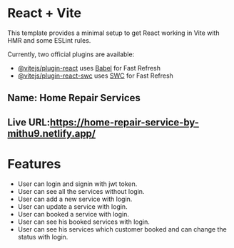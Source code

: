 # React + Vite

This template provides a minimal setup to get React working in Vite with HMR and some ESLint rules.

Currently, two official plugins are available:

- [@vitejs/plugin-react](https://github.com/vitejs/vite-plugin-react/blob/main/packages/plugin-react/README.md) uses [Babel](https://babeljs.io/) for Fast Refresh
- [@vitejs/plugin-react-swc](https://github.com/vitejs/vite-plugin-react-swc) uses [SWC](https://swc.rs/) for Fast Refresh

<h2>
Name: Home Repair Services 
</h2>
<h2>
Live URL:<a href="https://home-repair-service-by-mithu9.netlify.app/">https://home-repair-service-by-mithu9.netlify.app/</a>
</h2>

<h1>Features</h1>
<ul>
<li>User can login and signin with jwt token.</li>
<li>User can see all the services without login.</li>
<li>User can add a new service with login.</li>
<li>User can update a service with login.</li>
<li>User can booked a service with login.</li>
<li>User can see his booked services with login.</li>
<li>User can see his services which customer booked and can change the status  with login.</li>

</ul>

